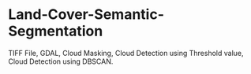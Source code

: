 # Land-Cover-Semantic-Segmentation
TIFF File, GDAL, Cloud Masking, Cloud Detection using Threshold value, Cloud Detection using DBSCAN. 
